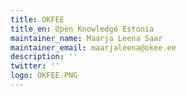 ```yaml
---
title: OKFEE
title_en: Open Knowledge Estonia
maintainer_name: Maarja Leena Saar
maintainer_email: maarjaleena@okee.ee   
description: ''
twitter: ''
logo: OKFEE.PNG
---
```

